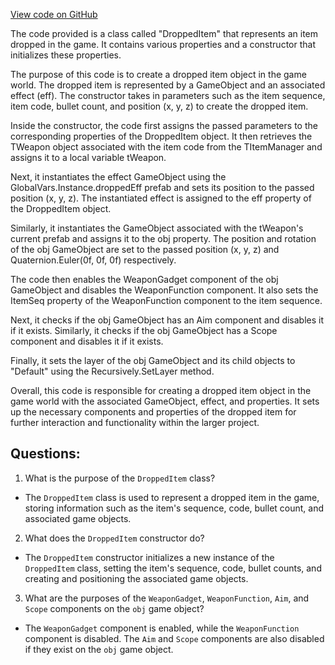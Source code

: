 [View code on GitHub](https://github.com/TieHaxJan/Brick-Force/Assembly-CSharp\DroppedItem.cs)

The code provided is a class called "DroppedItem" that represents an item dropped in the game. It contains various properties and a constructor that initializes these properties.

The purpose of this code is to create a dropped item object in the game world. The dropped item is represented by a GameObject and an associated effect (eff). The constructor takes in parameters such as the item sequence, item code, bullet count, and position (x, y, z) to create the dropped item.

Inside the constructor, the code first assigns the passed parameters to the corresponding properties of the DroppedItem object. It then retrieves the TWeapon object associated with the item code from the TItemManager and assigns it to a local variable tWeapon.

Next, it instantiates the effect GameObject using the GlobalVars.Instance.droppedEff prefab and sets its position to the passed position (x, y, z). The instantiated effect is assigned to the eff property of the DroppedItem object.

Similarly, it instantiates the GameObject associated with the tWeapon's current prefab and assigns it to the obj property. The position and rotation of the obj GameObject are set to the passed position (x, y, z) and Quaternion.Euler(0f, 0f, 0f) respectively.

The code then enables the WeaponGadget component of the obj GameObject and disables the WeaponFunction component. It also sets the ItemSeq property of the WeaponFunction component to the item sequence.

Next, it checks if the obj GameObject has an Aim component and disables it if it exists. Similarly, it checks if the obj GameObject has a Scope component and disables it if it exists.

Finally, it sets the layer of the obj GameObject and its child objects to "Default" using the Recursively.SetLayer method.

Overall, this code is responsible for creating a dropped item object in the game world with the associated GameObject, effect, and properties. It sets up the necessary components and properties of the dropped item for further interaction and functionality within the larger project.
## Questions: 
 1. What is the purpose of the `DroppedItem` class?
- The `DroppedItem` class is used to represent a dropped item in the game, storing information such as the item's sequence, code, bullet count, and associated game objects.

2. What does the `DroppedItem` constructor do?
- The `DroppedItem` constructor initializes a new instance of the `DroppedItem` class, setting the item's sequence, code, bullet counts, and creating and positioning the associated game objects.

3. What are the purposes of the `WeaponGadget`, `WeaponFunction`, `Aim`, and `Scope` components on the `obj` game object?
- The `WeaponGadget` component is enabled, while the `WeaponFunction` component is disabled. The `Aim` and `Scope` components are also disabled if they exist on the `obj` game object.